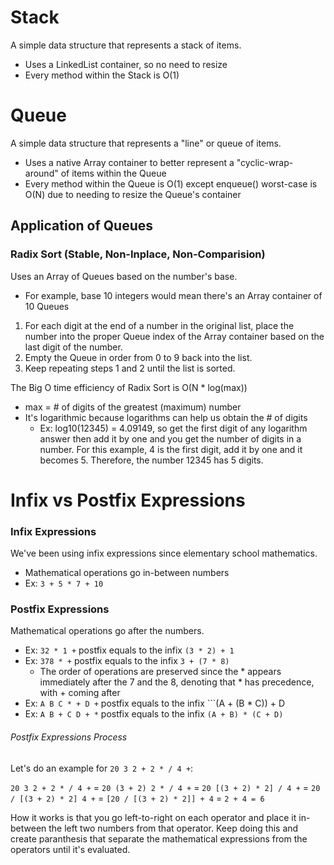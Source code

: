 # Stack
A simple data structure that represents a stack of items.
- Uses a LinkedList container, so no need to resize
- Every method within the Stack is O(1)

# Queue
A simple data structure that represents a "line" or queue of items.
- Uses a native Array container to better represent a "cyclic-wrap-around" of items within the Queue
- Every method within the Queue is O(1) except enqueue() worst-case is O(N) due to needing to resize the Queue's container

## Application of Queues
### Radix Sort (Stable, Non-Inplace, Non-Comparision)
Uses an Array of Queues based on the number's base.
- For example, base 10 integers would mean there's an Array container of 10 Queues

1. For each digit at the end of a number in the original list, place the number into the proper Queue index of the Array container based on the last digit of the number.  
2. Empty the Queue in order from 0 to 9 back into the list.  
3. Keep repeating steps 1 and 2 until the list is sorted.  

The Big O time efficiency of Radix Sort is O(N * log(max))
- max = # of digits of the greatest (maximum) number
- It's logarithmic because logarithms can help us obtain the # of digits
	- Ex: log10(12345) = 4.09149, so get the first digit of any logarithm answer then add it by one and you get the number of digits in a number. For this example, 4 is the first digit, add it by one and it becomes 5. Therefore, the number 12345 has 5 digits.

# Infix vs Postfix Expressions
### Infix Expressions
We've been using infix expressions since elementary school mathematics.
- Mathematical operations go in-between numbers
- Ex: ```3 + 5 * 7 + 10```

### Postfix Expressions
Mathematical operations go after the numbers.
- Ex: ```32 * 1 +``` postfix equals to the infix ```(3 * 2) + 1```
- Ex: ```378 * +``` postfix equals to the infix ```3 + (7 * 8)```
	- The order of operations are preserved since the * appears immediately after the 7 and the 8, denoting that * has precedence, with + coming after
- Ex: ```A B C * + D +``` postfix equals to the infix ```(A + (B * C)) + D
- Ex: ```A B + C D + *``` postfix equals to the infix ```(A + B) * (C + D)```

###### Postfix Expressions Process
Let's do an example for ```20 3 2 + 2 * / 4 +```:   

```20 3 2 + 2 * / 4 +``` = ```20 (3 + 2) 2 * / 4 +``` = ```20 [(3 + 2) * 2] / 4 +``` = ```20 / [(3 + 2) * 2] 4 +``` = ```[20 / [(3 + 2) * 2]] + 4``` = ```2 + 4 = 6```

How it works is that you go left-to-right on each operator and place it in-between the left two numbers from that operator. Keep doing this and create paranthesis that separate the mathematical expressions from the operators until it's evaluated.
